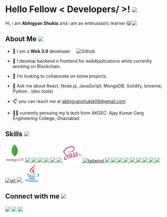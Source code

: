 
<h1> Hello Fellow < Developers/ >! <img src = "https://raw.githubusercontent.com/MartinHeinz/MartinHeinz/master/wave.gif" width = 30px> </h1>
<p align='center'>
</p>

<div size='20px'>
  <span>Hi, i am <b>Abhigyan Shukla</b> and i am an enthusiastic learner 🙀</span>
  <img align="right" width="100" src="https://avatars.githubusercontent.com/u/94078836?v=4">
</div>

<h2> About Me <img src = "https://media0.giphy.com/media/KDDpcKigbfFpnejZs6/giphy.gif?cid=ecf05e47oy6f4zjs8g1qoiystc56cu7r9tb8a1fe76e05oty&rid=giphy.gif" width = 100px></h2>

<img width="55%" align="right" alt="Github" src="https://raw.githubusercontent.com/onimur/.github/master/.resources/git-header.svg" />

- 🔭 I am a **Web 3.0** developer.
  
- 🌱 I develop backend n frontend for webApplications while currently working on Blockchain.
  
- 👯 I’m looking to collaborate on some projects.
  
- 💬 Ask me about React, Node.js, JavaScript, MongoDB, Solidity, brownie, Python.. (dev tools)
  
- 📫 you can reach me at abhigyanshukla09@gmail.com

- 👨‍🎓 currently persuing my b.tech from AKGEC: Ajay Kumar Garg Engineering College, Ghaziabad.

<h2> Skills <img src = "https://media2.giphy.com/media/QssGEmpkyEOhBCb7e1/giphy.gif?cid=ecf05e47a0n3gi1bfqntqmob8g9aid1oyj2wr3ds3mg700bl&rid=giphy.gif" width = 32px> </h2>
<a href="https://www.mongodb.com/" target="_blank" rel="noreferrer"> <img src="https://raw.githubusercontent.com/devicons/devicon/master/icons/mongodb/mongodb-original-wordmark.svg" alt="mongodb" width="60px"/></a> 
<a href= https://github.com/Aditya664?tab=repositories&q=&type=&language=css&sort= > <img width ='60px' src ='https://utillities.netlify.app/ToolImages/express.png'> </a>
<a href= https://github.com/Aditya664?tab=repositories&q=&type=&language=reactjs&sort= > <img width ='60px' src ='https://raw.githubusercontent.com/rahulbanerjee26/githubAboutMeGenerator/main/icons/reactjs.svg'> </a>
<a href= https://github.com/Aditya664?tab=repositories&q=&type=&language=css&sort= > <img width ='60px' src ='https://utillities.netlify.app/ToolImages/nodeJS.jpg'> </a>
<a href= https://github.com/Aditya664?tab=repositories&q=&type=&language=javascript&sort= > <img width ='60px' src ='https://raw.githubusercontent.com/rahulbanerjee26/githubAboutMeGenerator/main/icons/javascript.svg'> </a>
<a href= https://github.com/Aditya664?tab=repositories&q=&type=&language=html&sort= > <img width ='60px' src ='https://raw.githubusercontent.com/rahulbanerjee26/githubAboutMeGenerator/main/icons/html.svg'> </a>
<a href= https://github.com/Aditya664?tab=repositories&q=&type=&language=css&sort= > <img width ='60px' src ='https://raw.githubusercontent.com/rahulbanerjee26/githubAboutMeGenerator/main/icons/css.svg'> </a>
<a href="https://sass-lang.com" target="_blank" rel="noreferrer"> <img src="https://raw.githubusercontent.com/devicons/devicon/master/icons/sass/sass-original.svg" alt="sass" width="60" </a> 
<a href="https://tailwindcss.com/" target="_blank" rel="noreferrer"> <img src="https://www.vectorlogo.zone/logos/tailwindcss/tailwindcss-icon.svg" alt="tailwind" width="60"/> </a>
<a href= https://github.com/Aditya664?tab=repositories&q=&type=&language=css&sort= > <img width ='60px' src ='https://utillities.netlify.app/ToolImages/brownie.jpg'> </a>
<a href= https://github.com/Aditya664?tab=repositories&q=&type=&language=css&sort= > <img width ='60px' src ='https://utillities.netlify.app/ToolImages/hardhat.png'> </a>
<a href= https://github.com/Aditya664?tab=repositories&q=&type=&language=css&sort= > <img width ='60px' src ='https://utillities.netlify.app/ToolImages/ethereumBlockchain.jpg'> </a>
<a href= https://github.com/Aditya664?tab=repositories&q=&type=&language=css&sort= > <img width ='60px' src = 'https://utillities.netlify.app/ToolImages/solidity.png'> </a>
<a href= https://github.com/Aditya664?tab=repositories&q=&type=&language=css&sort= > <img width ='60px' src ='https://utillities.netlify.app/ToolImages/ganache.jpg'> </a>
<a href= https://github.com/Aditya664?tab=repositories&q=&type=&language=css&sort= > <img width ='60px' src ='https://utillities.netlify.app/ToolImages/metamask.png'> </a>
<a href= https://github.com/Aditya664?tab=repositories&q=&type=&language=css&sort= > <img width ='60px' src ='https://utillities.netlify.app/ToolImages/babel.jpg'> </a>
<a href= https://github.com/Aditya664?tab=repositories&q=&type=&language=css&sort= > <img width ='60px' src ='https://utillities.netlify.app/ToolImages/nextJS.png'> </a>
<a href= https://github.com/Aditya664?tab=repositories&q=&type=&language=css&sort= > <img width ='60px' src ='https://utillities.netlify.app/ToolImages/vscode.png'> </a>
<a href="https://git-scm.com/" target="_blank" rel="noreferrer"> <img src="https://www.vectorlogo.zone/logos/git-scm/git-scm-icon.svg" alt="git" width="60"/> </a>
<a href= https://github.com/Aditya664?tab=repositories&q=&type=&language=python&sort= > <img width ='60px' src ='https://raw.githubusercontent.com/rahulbanerjee26/githubAboutMeGenerator/main/icons/python.svg'> </a>
<a href="https://www.java.com" target="_blank" rel="noreferrer"> <img src="https://raw.githubusercontent.com/devicons/devicon/master/icons/java/java-original.svg" alt="java" width="60"/> </a>


<h2> Connect with me <img src='https://raw.githubusercontent.com/ShahriarShafin/ShahriarShafin/main/Assets/handshake.gif' width="100px"> </h2>
<a href = 'https://twitter.com/pryansh_sh'> <img width = '32px' align= 'center' src="https://raw.githubusercontent.com/rahulbanerjee26/githubAboutMeGenerator/main/icons/twitter.svg"/></a> 
<a href = 'https://github.com/Abhigyan-Sh'> <img width = '32px' align= 'center' src="https://raw.githubusercontent.com/rahulbanerjee26/githubAboutMeGenerator/main/icons/github.svg"/></a>
<a href = 'https://www.linkedin.com/in/abhigyan-shukla-6b0088224/'> <img width = '32px' align= 'center' src="https://raw.githubusercontent.com/rahulbanerjee26/githubAboutMeGenerator/main/icons/linked-in-alt.svg"/></a>

